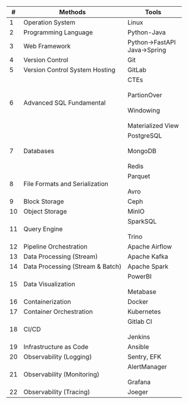 | #   | Methods | Tools |
| --- | --- | --- |
| 1   | Operation System | Linux |
| 2   | Programming Language | Python-Java |
| 3   | Web Framework | Python->FastAPI<br>Java->Spring |
| 4   | Version Control | Git |
| 5   | Version Control System Hosting | GitLab |
| 6   | Advanced SQL Fundamental | CTEs<br><br>PartionOver<br><br>Windowing<br><br>Materialized View |
| 7   | Databases | PostgreSQL<br><br>MongoDB<br><br>Redis |
| 8   | File Formats and Serialization | Parquet<br><br>Avro |
| 9   | Block Storage | Ceph |
| 10  | Object Storage | MinIO |
| 11  | Query Engine | SparkSQL<br><br>Trino |
| 12  | Pipeline Orchestration | Apache Airflow |
| 13  | Data Processing (Stream) | Apache Kafka |
| 14  | Data Processing (Stream & Batch) | Apache Spark |
| 15  | Data Visualization | PowerBI<br><br>Metabase |
| 16  | Containerization | Docker |
| 17  | Container Orchestration | Kubernetes |
| 18  | CI/CD | Gitlab CI<br><br>Jenkins |
| 19  | Infrastructure as Code | Ansible |
| 20  | Observability (Logging) | Sentry, EFK |
| 21  | Observability (Monitoring) | AlertManager<br><br>Grafana |
| 22  | Observability (Tracing) | Joeger |
